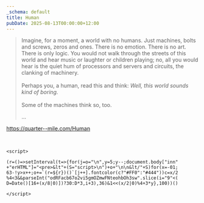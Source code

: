 ```yaml
---
_schema: default
title: Human
pubDate: 2025-08-13T00:00:00+12:00
---
```

> Imagine, for a moment, a world with no humans. Just machines, bolts and screws, zeros and ones. There is no emotion. There is no art. There is only logic. You would not walk through the streets of this world and hear music or laughter or children playing; no, all you would hear is the quiet hum of processors and servers and circuits, the clanking of machinery.<br><br>Perhaps you, a human, read this and think: *Well, this world sounds kind of boring.*<br><br>Some of the machines think so, too.
>
> ...

<a href="https://quarter--mile.com/Human" target="_blank" rel="noopener">https://quarter--mile.com/Human</a>

&nbsp;

```
<script>

(r=()=>setInterval(t=>{for(j=o="\n",y=5;y--;document.body["inn"
+"erHTML"]="<pre>&lt"+(S="script>\n")+o+"\n\n&lt/"+S)for(x=-01;
63-!y>x++;o+=`(r=${r})()`[j++].fontcolor(c?"#FF0":"#444"))c=x/2
%4<3&&parseInt("odRFacb67o2vi5gmOZmwFNteohbOh3sw".slice(i="9"<(
D=Date()[16+(x/8|0)])?30:D*3,i+3),36)&1<<(x/2|0)%4+3*y},100))()

</script>
```